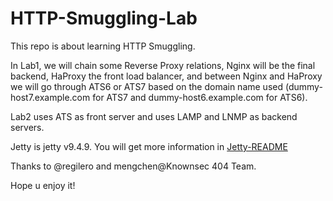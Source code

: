 #	HTTP-Smuggling-Lab

This repo is about learning HTTP Smuggling.



In Lab1, we will chain some Reverse Proxy relations, Nginx will be the final backend, HaProxy the front load balancer, and between Nginx and HaProxy we will go through ATS6 or ATS7 based on the domain name used (dummy-host7.example.com for ATS7 and dummy-host6.example.com for ATS6).



Lab2 uses ATS as front server and uses LAMP and LNMP as backend servers.



Jetty is jetty v9.4.9. You will get more information in [Jetty-README](./jetty/README.md)



Thanks to @regilero and mengchen@Knownsec 404 Team.

Hope u enjoy it!